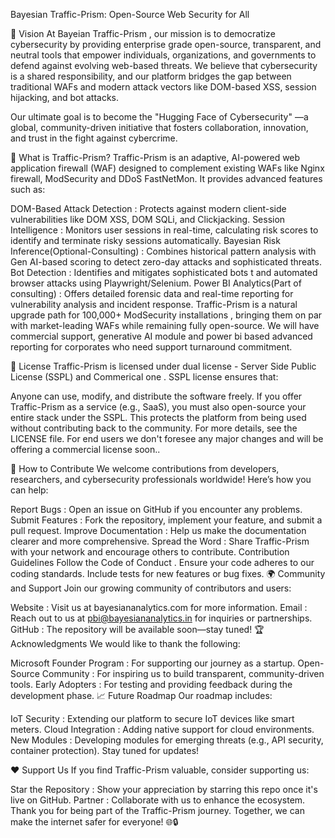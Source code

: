 Bayesian Traffic-Prism: Open-Source Web Security for All


🌟 Vision
At Bayeian Traffic-Prism , our mission is to democratize cybersecurity by providing enterprise grade open-source, transparent, and neutral tools that empower individuals, organizations, and governments to defend against evolving web-based threats. We believe that cybersecurity is a shared responsibility, and our platform bridges the gap between traditional WAFs and modern attack vectors like DOM-based XSS, session hijacking, and bot attacks.

Our ultimate goal is to become the "Hugging Face of Cybersecurity" —a global, community-driven initiative that fosters collaboration, innovation, and trust in the fight against cybercrime.

🚀 What is Traffic-Prism?
Traffic-Prism is an adaptive, AI-powered web application firewall (WAF) designed to complement existing WAFs like Nginx firewall, ModSecurity and DDoS  FastNetMon. It provides advanced features such as:

DOM-Based Attack Detection : Protects against modern client-side vulnerabilities like DOM XSS, DOM SQLi, and Clickjacking.
Session Intelligence : Monitors user sessions in real-time, calculating risk scores to identify and terminate risky sessions automatically.
Bayesian Risk Inference(Optional-Consulting) : Combines historical pattern analysis with Gen AI-based scoring to detect zero-day attacks and sophisticated threats.
Bot Detection : Identifies and mitigates sophisticated bots t and automated browser attacks using Playwright/Selenium.
Power BI Analytics(Part of consulting) : Offers detailed forensic data and real-time reporting for vulnerability analysis and incident response.
Traffic-Prism is a natural upgrade path for 100,000+ ModSecurity installations , bringing them on par with market-leading WAFs while remaining fully open-source. We will have commercial support, generative AI module and power bi based advanced reporting for corporates who need support turnaround commitment.

📜 License
Traffic-Prism is licensed under dual license - Server Side Public License (SSPL) and Commerical one . SSPL license ensures that:

Anyone can use, modify, and distribute the software freely.
If you offer Traffic-Prism as a service (e.g., SaaS), you must also open-source your entire stack under the SSPL.
This protects the platform from being used  without contributing back to the community.
For more details, see the LICENSE file. For end users we don't foresee any major changes and will be offering a commercial license soon..


🤝 How to Contribute
We welcome contributions from developers, researchers, and cybersecurity professionals worldwide! Here’s how you can help:

Report Bugs : Open an issue on GitHub if you encounter any problems.
Submit Features : Fork the repository, implement your feature, and submit a pull request.
Improve Documentation : Help us make the documentation clearer and more comprehensive.
Spread the Word : Share Traffic-Prism with your network and encourage others to contribute.
Contribution Guidelines
Follow the Code of Conduct .
Ensure your code adheres to our coding standards.
Include tests for new features or bug fixes.
🌍 Community and Support
Join our growing community of contributors and users:

Website : Visit us at bayesiananalytics.com for more information.
Email : Reach out to us at pbi@bayesiananalytics.in for inquiries or partnerships.
GitHub : The repository will be available soon—stay tuned!
🏆 Acknowledgments
We would like to thank the following:

Microsoft Founder Program : For supporting our journey as a startup.
Open-Source Community : For inspiring us to build transparent, community-driven tools.
Early Adopters : For testing and providing feedback during the development phase.
📈 Future Roadmap
Our roadmap includes:

IoT Security : Extending our platform to secure IoT devices like smart meters.
Cloud Integration : Adding native support for cloud environments.
New Modules : Developing modules for emerging threats (e.g., API security, container protection).
Stay tuned for updates!

❤️ Support Us
If you find Traffic-Prism valuable, consider supporting us:

Star the Repository : Show your appreciation by starring this repo once it's live on GitHub.
Partner : Collaborate with us to enhance the ecosystem.
Thank you for being part of the Traffic-Prism journey. Together, we can make the internet safer for everyone! 🌐🔒